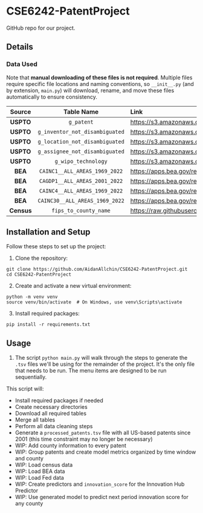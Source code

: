 # CSE6242-PatentProject

GitHub repo for our project.

## Details

### Data Used

Note that **manual downloading of these files is not required**. Multiple files require specific file locations and naming conventions, so `__init__.py` (and by extension, `main.py`) will download, rename, and move these files automatically to ensure consistency.

|   Source   |           Table Name           | Link                                                                                        |
| :--------: | :----------------------------: | :------------------------------------------------------------------------------------------ |
| **USPTO**  |           `g_patent`           | https://s3.amazonaws.com/data.patentsview.org/download/g_patent.tsv.zip                     |
| **USPTO**  | `g_inventor_not_disambiguated` | https://s3.amazonaws.com/data.patentsview.org/download/g_inventor_not_disambiguated.tsv.zip |
| **USPTO**  | `g_location_not_disambiguated` | https://s3.amazonaws.com/data.patentsview.org/download/g_location_not_disambiguated.tsv.zip |
| **USPTO**  | `g_assignee_not_disambiguated` | https://s3.amazonaws.com/data.patentsview.org/download/g_assignee_not_disambiguated.tsv.zip |
| **USPTO**  |      `g_wipo_technology`       | https://s3.amazonaws.com/data.patentsview.org/download/g_wipo_technology.tsv.zip            |
|  **BEA**   | `CAINC1__ALL_AREAS_1969_2022`  | https://apps.bea.gov/regional/zip/CAINC1.zip                                                |
|  **BEA**   | `CAGDP1__ALL_AREAS_2001_2022`  | https://apps.bea.gov/regional/zip/CAGDP1.zip                                                |
|  **BEA**   | `CAINC4__ALL_AREAS_1969_2022`  | https://apps.bea.gov/regional/zip/CAINC4.zip                                                |
|  **BEA**   | `CAINC30__ALL_AREAS_1969_2022` | https://apps.bea.gov/regional/zip/CAINC30.zip                                               |
| **Census** |     `fips_to_county_name`      | https://raw.githubusercontent.com/ChuckConnell/articles/refs/heads/master/fips2county.tsv   |

## Installation and Setup

Follow these steps to set up the project:

1. Clone the repository:

```
git clone https://github.com/AidanAllchin/CSE6242-PatentProject.git
cd CSE6242-PatentProject
```

2. Create and activate a new virtual environment:

```
python -m venv venv
source venv/bin/activate  # On Windows, use venv\Scripts\activate
```

3. Install required packages:

```
pip install -r requirements.txt
```

## Usage

1. The script `python main.py` will walk through the steps to generate the `.tsv` files we'll be using for the remainder of the project. It's the only file that needs to be run. The menu items are designed to be run sequentially.

This script will:

- Install required packages if needed
- Create necessary directories
- Download all required tables
- Merge all tables
- Perform all data cleaning steps
- Generate a `processed_patents.tsv` file with all US-based patents since 2001 (this time constraint may no longer be necessary)
- WIP: Add county information to every patent
- WIP: Group patents and create model metrics organized by time window and county
- WIP: Load census data
- WIP: Load BEA data
- WIP: Load Fed data
- WIP: Create predictors and `innovation_score` for the Innovation Hub Predictor
- WIP: Use generated model to predict next period innovation score for any county
